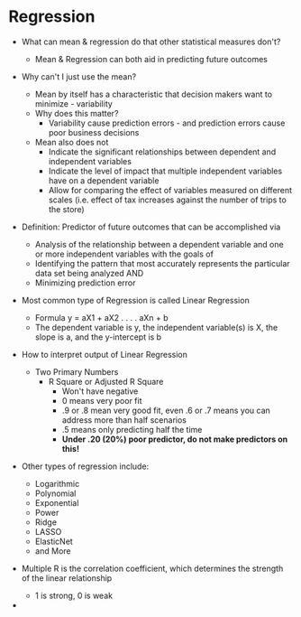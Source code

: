 # Regression
- What can mean & regression do that other statistical measures don't?
	- Mean & Regression can both aid in predicting future outcomes
- Why can't I just use the mean?
	- Mean by itself has a characteristic that decision makers want to minimize - variability
	- Why does this matter?
		- Variability cause prediction errors - and prediction errors cause poor business decisions
	- Mean also does not 
		- Indicate the significant relationships between dependent and independent variables
		- Indicate the level of impact that multiple independent variables have on a dependent variable
		- Allow for comparing the effect of variables measured on different scales (i.e. effect of tax increases against the number of trips to the store)

- Definition: Predictor of future outcomes that can be accomplished via
	- Analysis of the relationship between a dependent variable and one or more independent variables with the goals of
	- Identifying the pattern that most accurately represents the particular data set being analyzed AND
	- Minimizing prediction error

- Most common type of Regression is called Linear Regression
	- Formula y = aX1 + aX2 . . . . aXn + b
	- The dependent variable is y, the independent variable(s) is X, the slope is a, and the y-intercept is b

- How to interpret output of Linear Regression
	- Two Primary Numbers
		- R Square or Adjusted R Square
			- Won't have negative
			- 0 means very poor fit
			- .9 or .8 mean very good fit, even .6 or .7 means you can address more than half scenarios
			- .5 means only predicting half the time
			- **Under .20 (20%) poor predictor, do not make predictors on this!**

- Other types of regression include:
	- Logarithmic
	- Polynomial
	- Exponential
	- Power
	- Ridge
	- LASSO
	- ElasticNet
	- and More

- Multiple R is the correlation coefficient, which determines the strength of the linear relationship
	- 1 is strong, 0 is weak
- 